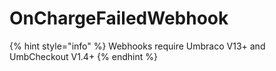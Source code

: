 # OnChargeFailedWebhook

{% hint style="info" %}
Webhooks require Umbraco V13+ and UmbCheckout V1.4+
{% endhint %}

